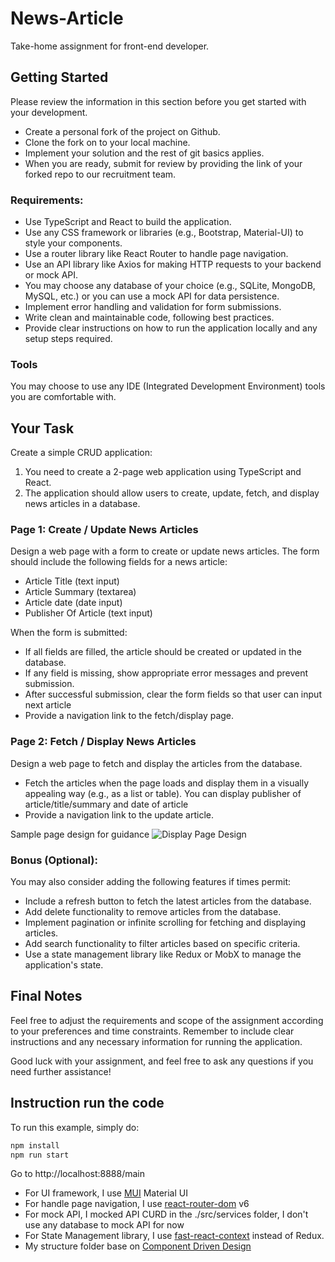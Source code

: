 # News-Article
Take-home assignment for front-end developer.

## Getting Started
Please review the information in this section before you get started with your development. 
* Create a personal fork of the project on Github.
* Clone the fork on to your local machine.
* Implement your solution and the rest of git basics applies.
* When you are ready, submit for review by providing the link of your forked repo to our recruitment team.

### Requirements:
* Use TypeScript and React to build the application.
* Use any CSS framework or libraries (e.g., Bootstrap, Material-UI) to style your components.
* Use a router library like React Router to handle page navigation.
* Use an API library like Axios for making HTTP requests to your backend or mock API.
* You may choose any database of your choice (e.g., SQLite, MongoDB, MySQL, etc.) or you can use a mock API for data persistence.
* Implement error handling and validation for form submissions.
* Write clean and maintainable code, following best practices.
* Provide clear instructions on how to run the application locally and any setup steps required.

### Tools
You may choose to use any IDE (Integrated Development Environment) tools you are comfortable with.

## Your Task
Create a simple CRUD application:
1. You need to create a 2-page web application using TypeScript and React. 
2. The application should allow users to create, update, fetch, and display news articles in a database. 

### Page 1: Create / Update News Articles
Design a web page with a form to create or update news articles. The form should include the following fields for a news article:
* Article Title (text input)
* Article Summary (textarea)
* Article date (date input)
* Publisher Of Article (text input)

When the form is submitted:
* If all fields are filled, the article should be created or updated in the database.
* If any field is missing, show appropriate error messages and prevent submission.
* After successful submission, clear the form fields so that user can input next article
* Provide a navigation link to the fetch/display page.

### Page 2: Fetch / Display News Articles
Design a web page to fetch and display the articles from the database.
* Fetch the articles when the page loads and display them in a visually appealing way (e.g., as a list or table). You can display publisher of article/title/summary and date of article
* Provide a navigation link to the update article.

Sample page design for guidance
![Display Page Design](https://github.com/chunyang-hs/news-article/blob/master/sample-display-page-design.png)

### Bonus (Optional):
You may also consider adding the following features if times permit:
* Include a refresh button to fetch the latest articles from the database.
* Add delete functionality to remove articles from the database.
* Implement pagination or infinite scrolling for fetching and displaying articles.
* Add search functionality to filter articles based on specific criteria.
* Use a state management library like Redux or MobX to manage the application's state.

## Final Notes
Feel free to adjust the requirements and scope of the assignment according to your preferences and time constraints. 
Remember to include clear instructions and any necessary information for running the application. 

Good luck with your assignment, and feel free to ask any questions if you need further assistance!

## Instruction run the code

To run this example, simply do:

```sh
npm install
npm run start
```
Go to http://localhost:8888/main

* For UI framework, I use [MUI](https://mui.com/material-ui/getting-started/) Material UI
* For handle page navigation, I use [react-router-dom](https://reactrouter.com/en/main) v6
* For mock API, I mocked API CURD in the ./src/services folder, I don't use any database to mock API for now
* For State Management library, I use [fast-react-context](https://github.com/jherr/fast-react-context/tree/main) instead of Redux.
* My structure folder base on [Component Driven Design](https://www.componentdriven.org/)
